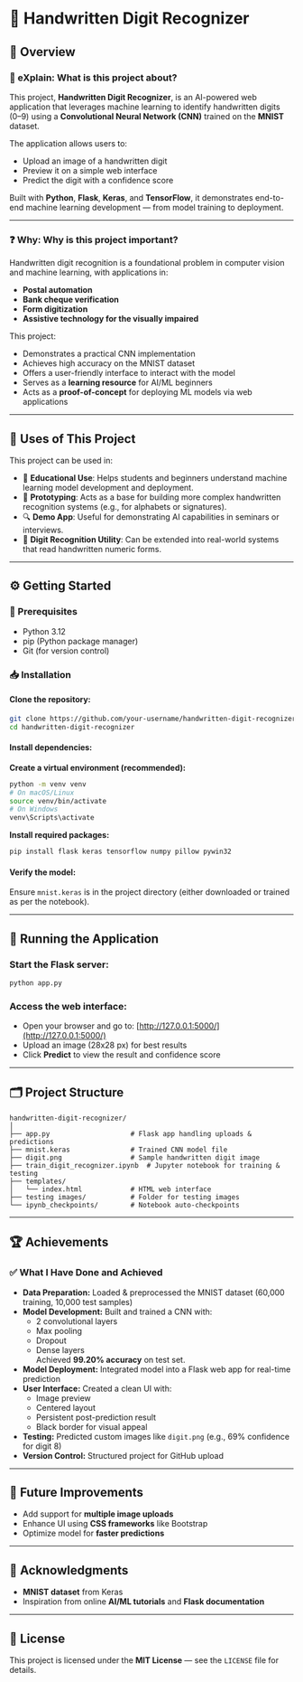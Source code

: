 # 🧠 Handwritten Digit Recognizer

## 📌 Overview

### 🧾 eXplain: What is this project about?

This project, **Handwritten Digit Recognizer**, is an AI-powered web application that leverages machine learning to identify handwritten digits (0–9) using a **Convolutional Neural Network (CNN)** trained on the **MNIST** dataset.

The application allows users to:

- Upload an image of a handwritten digit
- Preview it on a simple web interface
- Predict the digit with a confidence score

Built with **Python**, **Flask**, **Keras**, and **TensorFlow**, it demonstrates end-to-end machine learning development — from model training to deployment.

---

### ❓ Why: Why is this project important?

Handwritten digit recognition is a foundational problem in computer vision and machine learning, with applications in:

- **Postal automation**
- **Bank cheque verification**
- **Form digitization**
- **Assistive technology for the visually impaired**

This project:

- Demonstrates a practical CNN implementation
- Achieves high accuracy on the MNIST dataset
- Offers a user-friendly interface to interact with the model
- Serves as a **learning resource** for AI/ML beginners
- Acts as a **proof-of-concept** for deploying ML models via web applications

---

## 🧰 Uses of This Project

This project can be used in:

- 🧪 **Educational Use**: Helps students and beginners understand machine learning model development and deployment.
- 💼 **Prototyping**: Acts as a base for building more complex handwritten recognition systems (e.g., for alphabets or signatures).
- 🔍 **Demo App**: Useful for demonstrating AI capabilities in seminars or interviews.
- 🧾 **Digit Recognition Utility**: Can be extended into real-world systems that read handwritten numeric forms.

---

## ⚙️ Getting Started

### 🔧 Prerequisites

- Python 3.12  
- pip (Python package manager)  
- Git (for version control)

### 📥 Installation

#### Clone the repository:

```bash
git clone https://github.com/your-username/handwritten-digit-recognizer.git
cd handwritten-digit-recognizer
```

#### Install dependencies:

**Create a virtual environment (recommended):**

```bash
python -m venv venv
# On macOS/Linux
source venv/bin/activate
# On Windows
venv\Scripts\activate
```

**Install required packages:**

```bash
pip install flask keras tensorflow numpy pillow pywin32
```

#### Verify the model:

Ensure `mnist.keras` is in the project directory (either downloaded or trained as per the notebook).

---

## 🚀 Running the Application

### Start the Flask server:

```bash
python app.py
```

### Access the web interface:

- Open your browser and go to: [http://127.0.0.1:5000/](http://127.0.0.1:5000/)
- Upload an image (28x28 px) for best results
- Click **Predict** to view the result and confidence score

---

## 🗂️ Project Structure

```
handwritten-digit-recognizer/
│
├── app.py                    # Flask app handling uploads & predictions
├── mnist.keras               # Trained CNN model file
├── digit.png                 # Sample handwritten digit image
├── train_digit_recognizer.ipynb  # Jupyter notebook for training & testing
├── templates/
│   └── index.html            # HTML web interface
├── testing images/           # Folder for testing images
└── ipynb_checkpoints/        # Notebook auto-checkpoints
```

---

## 🏆 Achievements

### ✅ What I Have Done and Achieved

- **Data Preparation:** Loaded & preprocessed the MNIST dataset (60,000 training, 10,000 test samples)
- **Model Development:** Built and trained a CNN with:
  - 2 convolutional layers
  - Max pooling
  - Dropout
  - Dense layers  
  Achieved **99.20% accuracy** on test set.
- **Model Deployment:** Integrated model into a Flask web app for real-time prediction
- **User Interface:** Created a clean UI with:
  - Image preview
  - Centered layout
  - Persistent post-prediction result
  - Black border for visual appeal
- **Testing:** Predicted custom images like `digit.png` (e.g., 69% confidence for digit 8)
- **Version Control:** Structured project for GitHub upload

---

## 🔮 Future Improvements

- Add support for **multiple image uploads**
- Enhance UI using **CSS frameworks** like Bootstrap
- Optimize model for **faster predictions**

---

## 🙏 Acknowledgments

- **MNIST dataset** from Keras
- Inspiration from online **AI/ML tutorials** and **Flask documentation**

---

## 📄 License

This project is licensed under the **MIT License** — see the `LICENSE` file for details.
